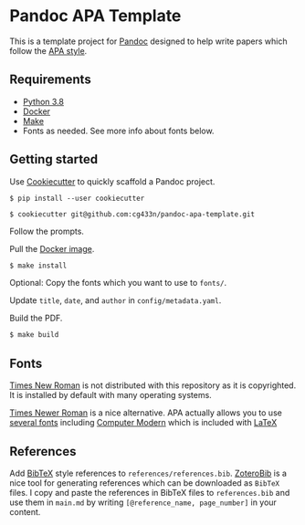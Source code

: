 # Pandoc APA Template

This is a template project for [Pandoc](https://pandoc.org) designed to help
write papers which follow the [APA style](https://apastyle.apa.org).

## Requirements

* [Python 3.8](https://www.python.org/downloads/)
* [Docker](https://www.docker.com)
* [Make](https://www.gnu.org/software/make/)
* Fonts as needed. See more info about fonts below.

## Getting started

Use [Cookiecutter](https://cookiecutter.readthedocs.io/en/1.7.2/README.html) to
quickly scaffold a Pandoc project.

```
$ pip install --user cookiecutter

$ cookiecutter git@github.com:cg433n/pandoc-apa-template.git
```

Follow the prompts.

Pull the [Docker image](https://hub.docker.com/r/pandoc/latex).

```sh
$ make install
```

Optional: Copy the fonts which you want to use to `fonts/`.

Update `title`, `date`, and `author` in `config/metadata.yaml`.

Build the PDF.

```sh
$ make build
```

## Fonts

[Times New Roman](https://en.wikipedia.org/wiki/Times_New_Roman) is not
distributed with this repository as it is copyrighted. It is installed by
default with many operating systems.

[Times Newer Roman](https://timesnewerroman.com) is a nice alternative. APA
actually allows you to use [several
fonts](https://apastyle.apa.org/style-grammar-guidelines/paper-format/font)
including [Computer Modern](https://tug.org/FontCatalogue/computermodern/)
which is included with [LaTeX](https://www.latex-project.org)

## References

Add
[BibTeX](https://tex.stackexchange.com/questions/25701/bibtex-vs-biber-and-biblatex-vs-natbib)
style references to `references/references.bib`. [ZoteroBib](https://zbib.org)
is a nice tool for generating references which can be downloaded as `BibTeX`
files. I copy and paste the references in BibTeX files to `references.bib` and
use them in `main.md` by writing `[@reference_name, page_number]` in your
content.
